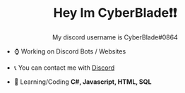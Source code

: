 <h1 align="center">Hey Im CyberBlade❗️❗️</h1>
<p align="center">My discord username is CyberBlade#0864</p>

- ⌚️ Working on Discord Bots / Websites

- 📞 You can contact me with [Discord](https://discord.gg/zTmqnzbXuX)

- 📖 Learning/Coding  **C#, Javascript, HTML, SQL**
